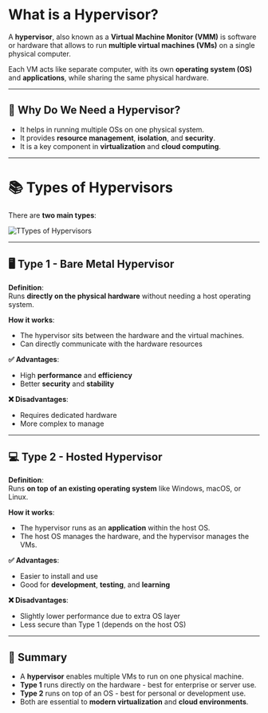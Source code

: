 # What is a Hypervisor?

A **hypervisor**, also known as a **Virtual Machine Monitor (VMM)** is software or hardware that allows 
to run  **multiple virtual machines (VMs)** on a single physical computer.

Each VM acts like separate computer, with its own **operating system (OS)** and **applications**, 
while sharing the same physical hardware.

---

## 🔧 Why Do We Need a Hypervisor?
- It helps in running multiple OSs on one physical system.
- It provides **resource management**, **isolation**, and **security**.
- It is a key component in **virtualization** and **cloud computing**.

---

# 📚 Types of Hypervisors

There are **two main types**:

![TTypes of Hypervisors](https://www.digitaltut.com/images/ENCOR/Virtualization/Type1_Type2_Hypervisors_detail.jpg)


---

## 🖥️ Type 1 - Bare Metal Hypervisor

**Definition**:  
Runs **directly on the physical hardware** without needing a host operating system.

**How it works**:
- The hypervisor sits between the hardware and the virtual machines.
- Can directly communicate with the hardware resources

**✅ Advantages**:
- High **performance** and **efficiency**
- Better **security** and **stability**

**❌ Disadvantages**:
- Requires dedicated hardware
- More complex to manage

---

## 💻 Type 2 - Hosted Hypervisor

**Definition**:  
Runs **on top of an existing operating system** like Windows, macOS, or Linux.

**How it works**:
- The hypervisor runs as an **application** within the host OS.
- The host OS manages the hardware, and the hypervisor manages the VMs.

**✅ Advantages**:
- Easier to install and use
- Good for **development**, **testing**, and **learning**

**❌ Disadvantages**:
- Slightly lower performance due to extra OS layer
- Less secure than Type 1 (depends on the host OS)

---


## 🔄 Summary

- A **hypervisor** enables multiple VMs to run on one physical machine.
- **Type 1** runs directly on the hardware - best for enterprise or server use.
- **Type 2** runs on top of an OS - best for personal or development use.
- Both are essential to **modern virtualization** and **cloud environments**.